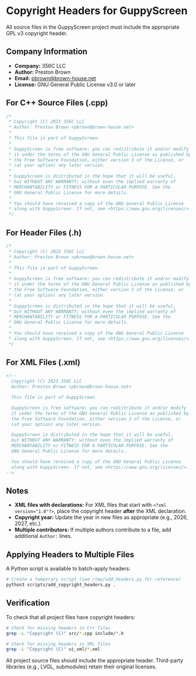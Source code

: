 # Copyright Headers for GuppyScreen

All source files in the GuppyScreen project must include the appropriate GPL v3 copyright header.

## Company Information
- **Company:** 356C LLC
- **Author:** Preston Brown
- **Email:** pbrown@brown-house.net
- **License:** GNU General Public License v3.0 or later

## For C++ Source Files (.cpp)

```cpp
/*
 * Copyright (C) 2025 356C LLC
 * Author: Preston Brown <pbrown@brown-house.net>
 *
 * This file is part of GuppyScreen.
 *
 * GuppyScreen is free software: you can redistribute it and/or modify
 * it under the terms of the GNU General Public License as published by
 * the Free Software Foundation, either version 3 of the License, or
 * (at your option) any later version.
 *
 * GuppyScreen is distributed in the hope that it will be useful,
 * but WITHOUT ANY WARRANTY; without even the implied warranty of
 * MERCHANTABILITY or FITNESS FOR A PARTICULAR PURPOSE. See the
 * GNU General Public License for more details.
 *
 * You should have received a copy of the GNU General Public License
 * along with GuppyScreen. If not, see <https://www.gnu.org/licenses/>.
 */
```

## For Header Files (.h)

```cpp
/*
 * Copyright (C) 2025 356C LLC
 * Author: Preston Brown <pbrown@brown-house.net>
 *
 * This file is part of GuppyScreen.
 *
 * GuppyScreen is free software: you can redistribute it and/or modify
 * it under the terms of the GNU General Public License as published by
 * the Free Software Foundation, either version 3 of the License, or
 * (at your option) any later version.
 *
 * GuppyScreen is distributed in the hope that it will be useful,
 * but WITHOUT ANY WARRANTY; without even the implied warranty of
 * MERCHANTABILITY or FITNESS FOR A PARTICULAR PURPOSE. See the
 * GNU General Public License for more details.
 *
 * You should have received a copy of the GNU General Public License
 * along with GuppyScreen. If not, see <https://www.gnu.org/licenses/>.
 */
```

## For XML Files (.xml)

```xml
<!--
  Copyright (C) 2025 356C LLC
  Author: Preston Brown <pbrown@brown-house.net>

  This file is part of GuppyScreen.

  GuppyScreen is free software: you can redistribute it and/or modify
  it under the terms of the GNU General Public License as published by
  the Free Software Foundation, either version 3 of the License, or
  (at your option) any later version.

  GuppyScreen is distributed in the hope that it will be useful,
  but WITHOUT ANY WARRANTY; without even the implied warranty of
  MERCHANTABILITY or FITNESS FOR A PARTICULAR PURPOSE. See the
  GNU General Public License for more details.

  You should have received a copy of the GNU General Public License
  along with GuppyScreen. If not, see <https://www.gnu.org/licenses/>.
-->
```

## Notes

- **XML files with declarations:** For XML files that start with `<?xml version="1.0"?>`, place the copyright header **after** the XML declaration.
- **Copyright year:** Update the year in new files as appropriate (e.g., 2026, 2027, etc.).
- **Multiple contributors:** If multiple authors contribute to a file, add additional `Author:` lines.

## Applying Headers to Multiple Files

A Python script is available to batch-apply headers:

```bash
# Create a temporary script (see /tmp/add_headers.py for reference)
python3 scripts/add_copyright_headers.py .
```

## Verification

To check that all project files have copyright headers:

```bash
# Check for missing headers in C++ files
grep -L "Copyright (C)" src/*.cpp include/*.h

# Check for missing headers in XML files
grep -L "Copyright (C)" ui_xml/*.xml
```

All project source files should include the appropriate header. Third-party libraries (e.g., LVGL, submodules) retain their original licenses.
